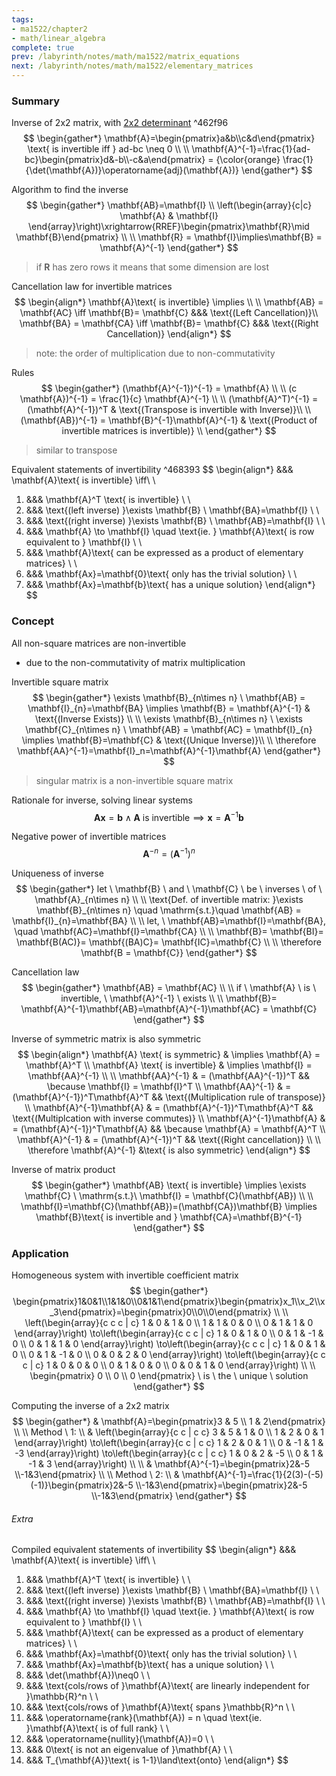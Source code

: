 ```yaml
---
tags:
- ma1522/chapter2
- math/linear_algebra
complete: true
prev: /labyrinth/notes/math/ma1522/matrix_equations
next: /labyrinth/notes/math/ma1522/elementary_matrices
---
```


   

### Summary
Inverse of 2x2 matrix, with [2x2 determinant](/labyrinth/notes/math/ma1522/determinants#^2f9027) ^462f96
$$
\begin{gather*}
\mathbf{A}=\begin{pmatrix}a&b\\c&d\end{pmatrix} \text{ is invertible iff } ad-bc \neq 0 \\
\\
\mathbf{A}^{-1}=\frac{1}{ad-bc}\begin{pmatrix}d&-b\\-c&a\end{pmatrix} = {\color{orange} \frac{1}{\det(\mathbf{A})}\operatorname{adj}(\mathbf{A})}
\end{gather*}
$$

Algorithm to find the inverse
$$
\begin{gather*}
\mathbf{AB}=\mathbf{I}
\\
\left(\begin{array}{c|c} \mathbf{A} & \mathbf{I} \end{array}\right)\xrightarrow{RREF}\begin{pmatrix}\mathbf{R}\mid \mathbf{B}\end{pmatrix} \\
\\
\mathbf{R} = \mathbf{I}\implies\mathbf{B} = \mathbf{A}^{-1}
\end{gather*}
$$
> if $\mathbf{R}$ has zero rows it means that some dimension are lost

Cancellation law for invertible matrices
$$
\begin{align*}
\mathbf{A}\text{ is invertible} \implies \\
\\
\mathbf{AB} = \mathbf{AC} \iff \mathbf{B}= \mathbf{C} &&& \text{(Left Cancellation)}\\
\mathbf{BA} = \mathbf{CA} \iff \mathbf{B}= \mathbf{C} &&& \text{(Right Cancellation)}
\end{align*}
$$
> note: the order of multiplication due to non-commutativity

Rules
$$
\begin{gather*}
(\mathbf{A}^{-1})^{-1} = \mathbf{A} \\
\\
(c \mathbf{A})^{-1} = \frac{1}{c} \mathbf{A}^{-1} \\
\\
(\mathbf{A}^T)^{-1} = (\mathbf{A}^{-1})^T & \text{(Transpose is invertible with Inverse)}\\
\\
(\mathbf{AB})^{-1} = \mathbf{B}^{-1}\mathbf{A}^{-1} & \text{(Product of invertible matrices is invertible)} \\
\end{gather*}
$$
> similar to transpose

Equivalent statements of invertibility ^468393
$$
\begin{align*}
&&& \mathbf{A}\text{ is invertible} \iff\\
\\
1) &&& \mathbf{A}^T \text{ is invertible} \\
\\
2) &&& \text{(left inverse) }\exists \mathbf{B} \ \mathbf{BA}=\mathbf{I} \\
\\
3) &&& \text{(right inverse) }\exists \mathbf{B} \ \mathbf{AB}=\mathbf{I} \\ 
\\
4) &&& \mathbf{A} \to \mathbf{I} \quad \text{ie. } \mathbf{A}\text{ is row equivalent to } \mathbf{I} \\
\\
5) &&& \mathbf{A}\text{ can be expressed as a product of elementary matrices} \\
\\
6) &&& \mathbf{Ax}=\mathbf{0}\text{ only has the trivial solution} \\
\\
7) &&& \mathbf{Ax}=\mathbf{b}\text{ has a unique solution}
\end{align*}
$$

### Concept
All non-square matrices are non-invertible
- due to the non-commutativity of matrix multiplication

Invertible square matrix
$$
\begin{gather*}
\exists \mathbf{B}_{n\times n} \  \mathbf{AB} = \mathbf{I}_{n}=\mathbf{BA} \implies \mathbf{B} = \mathbf{A}^{-1} & \text{(Inverse Exists)} \\
\\
\exists \mathbf{B}_{n\times n} \ \exists \mathbf{C}_{n\times n} \ \mathbf{AB} = \mathbf{AC} = \mathbf{I}_{n} \implies \mathbf{B}=\mathbf{C} & \text{(Unique Inverse)}\\
\\
\therefore \mathbf{AA}^{-1}=\mathbf{I}_n=\mathbf{A}^{-1}\mathbf{A}
\end{gather*}
$$
> singular matrix is a non-invertible square matrix

Rationale for inverse, solving linear systems
$$
\mathbf{Ax}=\mathbf{b} \land \mathbf{A}\text{ is invertible}\implies\mathbf{x}=\mathbf{A}^{-1}\mathbf{b}
$$

Negative power of invertible matrices
$$
\mathbf{A}^{-n}=(\mathbf{A}^{-1})^n
$$

Uniqueness of inverse
$$
\begin{gather*}
let \ \mathbf{B} \ and \ \mathbf{C} \ be \ inverses \ of \ \mathbf{A}_{n\times n} \\
\\
\text{Def. of invertible matrix: }\exists \mathbf{B}_{n\times n} \quad \mathrm{s.t.}\quad  \mathbf{AB} = \mathbf{I}_{n}=\mathbf{BA} \\
\\
let, \ \mathbf{AB}=\mathbf{I}=\mathbf{BA}, \quad \mathbf{AC}=\mathbf{I}=\mathbf{CA} \\
\\
\mathbf{B}= \mathbf{BI}= \mathbf{B(AC)}= \mathbf{(BA)C}= \mathbf{IC}=\mathbf{C} \\
\\
\therefore \mathbf{B = \mathbf{C}}
\end{gather*}
$$

Cancellation law
$$
\begin{gather*}
\mathbf{AB} = \mathbf{AC} \\
\\
if \ \mathbf{A} \ is \ invertible, \ \mathbf{A}^{-1} \ exists \\
\\
\mathbf{B}= \mathbf{A}^{-1}\mathbf{AB}=\mathbf{A}^{-1}\mathbf{AC} = \mathbf{C}
\end{gather*}
$$

Inverse of symmetric matrix is also symmetric
$$
\begin{align*}
\mathbf{A} \text{ is symmetric} & \implies \mathbf{A} = \mathbf{A}^T \\
\mathbf{A} \text{ is invertible} & \implies \mathbf{I} = \mathbf{AA}^{-1} \\
\\
\mathbf{AA}^{-1} & = (\mathbf{AA}^{-1})^T && \because \mathbf{I} = \mathbf{I}^T \\
\mathbf{AA}^{-1} & = (\mathbf{A}^{-1})^T\mathbf{A}^T && \text{(Multiplication rule of transpose)} \\
\mathbf{A}^{-1}\mathbf{A} & = (\mathbf{A}^{-1})^T\mathbf{A}^T && \text{(Multiplcation with inverse commutes)} \\
\mathbf{A}^{-1}\mathbf{A} & = (\mathbf{A}^{-1})^T\mathbf{A} && \because \mathbf{A} = \mathbf{A}^T \\
\mathbf{A}^{-1} & = (\mathbf{A}^{-1})^T && \text{(Right cancellation)} \\
\\
\therefore \mathbf{A}^{-1} &\text{ is also symmetric}
\end{align*}
$$

Inverse of matrix product
$$
\begin{gather*}
\mathbf{AB} \text{ is invertible} \implies \exists \mathbf{C} \ \mathrm{s.t.}\ \mathbf{I} = \mathbf{C}(\mathbf{AB}) \\
\\
\mathbf{I}=\mathbf{C}(\mathbf{AB})=(\mathbf{CA})\mathbf{B} \implies \mathbf{B}\text{ is invertible and } \mathbf{CA}=\mathbf{B}^{-1}
\end{gather*}
$$

### Application
Homogeneous system with invertible coefficient matrix
$$
\begin{gather*}
\begin{pmatrix}1&0&1\\1&1&0\\0&1&1\end{pmatrix}\begin{pmatrix}x_1\\x_2\\x_3\end{pmatrix}=\begin{pmatrix}0\\0\\0\end{pmatrix} \\
\\
\left(\begin{array}{c c c | c}
1 & 0 & 1 & 0 \\
1 & 1 & 0 & 0 \\
0 & 1 & 1 & 0
\end{array}\right)
\to\left(\begin{array}{c c c | c}
1 & 0 & 1 & 0 \\
0 & 1 & -1 & 0 \\
0 & 1 & 1 & 0
\end{array}\right)
\to\left(\begin{array}{c c c | c}
1 & 0 & 1 & 0 \\
0 & 1 & -1 & 0 \\
0 & 0 & 2 & 0
\end{array}\right)
\to\left(\begin{array}{c c c | c}
1 & 0 & 0 & 0 \\
0 & 1 & 0 & 0 \\
0 & 0 & 1 & 0
\end{array}\right) \\
\\
\begin{pmatrix}
0 \\ 0 \\ 0
\end{pmatrix} \ is \ the \ unique \ solution
\end{gather*}
$$

Computing the inverse of a 2x2 matrix
$$
\begin{gather*}
& \mathbf{A}=\begin{pmatrix}3 & 5 \\ 1 & 2\end{pmatrix} \\
\\
Method \ 1: \\
& \left(\begin{array}{c c | c c}
3 & 5 & 1 & 0 \\
1 & 2 & 0 & 1
\end{array}\right)
\to\left(\begin{array}{c c | c c}
1 & 2 & 0 & 1 \\
0 & -1 & 1 & -3
\end{array}\right)
\to\left(\begin{array}{c c | c c}
1 & 0 & 2 & -5 \\
0 & 1 & -1 & 3
\end{array}\right) \\
\\
& \mathbf{A}^{-1}=\begin{pmatrix}2&-5 \\-1&3\end{pmatrix} \\
\\
Method \ 2: \\
& \mathbf{A}^{-1}=\frac{1}{2(3)-(-5)(-1)}\begin{pmatrix}2&-5 \\-1&3\end{pmatrix}=\begin{pmatrix}2&-5 \\-1&3\end{pmatrix}
\end{gather*}
$$

###### Extra
Compiled equivalent statements of invertibility
$$
\begin{align*}
&&& \mathbf{A}\text{ is invertible} \iff\\
\\
1) &&& \mathbf{A}^T \text{ is invertible} \\
\\
2) &&& \text{(left inverse) }\exists \mathbf{B} \ \mathbf{BA}=\mathbf{I} \\
\\
3) &&& \text{(right inverse) }\exists \mathbf{B} \ \mathbf{AB}=\mathbf{I} \\ 
\\
4) &&& \mathbf{A} \to \mathbf{I} \quad \text{ie. } \mathbf{A}\text{ is row equivalent to } \mathbf{I} \\
\\
5) &&& \mathbf{A}\text{ can be expressed as a product of elementary matrices} \\
\\
6) &&& \mathbf{Ax}=\mathbf{0}\text{ only has the trivial solution} \\
\\
7) &&& \mathbf{Ax}=\mathbf{b}\text{ has a unique solution} \\
\\
8) &&& \det(\mathbf{A})\neq0 \\
\\
9) &&& \text{cols/rows of }\mathbf{A}\text{ are linearly independent for }\mathbb{R}^n \\
\\
10) &&& \text{cols/rows of }\mathbf{A}\text{ spans }\mathbb{R}^n \\
\\
11) &&& \operatorname{rank}(\mathbf{A}) = n \quad \text{ie. }\mathbf{A}\text{ is of full rank} \\
\\
12) &&& \operatorname{nullity}(\mathbf{A})=0 \\
\\
13) &&& 0\text{ is not an eigenvalue of }\mathbf{A} \\
\\
14) &&& T_{\mathbf{A}}\text{ is 1-1}\land\text{onto}
\end{align*}
$$